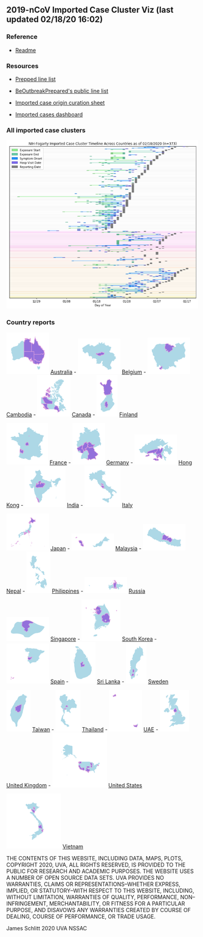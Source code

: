 ## 2019-nCoV Imported Case Cluster Viz (last updated 02/18/20 16:02)


### Reference

* [Readme](https://github.com/SchlittDataSci/SchlittDataSci.github.io/blob/master/README.md)


### Resources

* [Prepped line list](cleaned_line_list.csv)

* [BeOutbreakPrepared's public line list](https://github.com/beoutbreakprepared/nCoV2019)

* [Imported case origin curation sheet](https://docs.google.com/spreadsheets/d/1s2j-RmkO8C69HtrELpNMipkG5ftPJqCPEzGRAxIukFY/edit#gid=0)

* [Imported cases dashboard](https://datastudio.google.com/reporting/f6ad0988-f203-45f8-8d18-5d726c1d2d8b)


### All imported case clusters

![All cases](cluster_analysis/all_imported_cases_NIHFogarty.png)

### Country reports
![Australia thumbnail](thumbnails/Australia_thumbnail.png)  [Australia](country_reports/Australia_report.md)      -      ![Belgium thumbnail](thumbnails/Belgium_thumbnail.png)  [Belgium](country_reports/Belgium_report.md)      -      ![Cambodia thumbnail](thumbnails/Cambodia_thumbnail.png)  [Cambodia](country_reports/Cambodia_report.md)      -      ![Canada thumbnail](thumbnails/Canada_thumbnail.png)  [Canada](country_reports/Canada_report.md)      -      ![Finland thumbnail](thumbnails/Finland_thumbnail.png)  [Finland](country_reports/Finland_report.md)

![France thumbnail](thumbnails/France_thumbnail.png)  [France](country_reports/France_report.md)      -      ![Germany thumbnail](thumbnails/Germany_thumbnail.png)  [Germany](country_reports/Germany_report.md)      -      ![Hong Kong thumbnail](thumbnails/Hong_Kong_thumbnail.png)  [Hong Kong](country_reports/Hong_Kong_report.md)      -      ![India thumbnail](thumbnails/India_thumbnail.png)  [India](country_reports/India_report.md)      -      ![Italy thumbnail](thumbnails/Italy_thumbnail.png)  [Italy](country_reports/Italy_report.md)

![Japan thumbnail](thumbnails/Japan_thumbnail.png)  [Japan](country_reports/Japan_report.md)      -      ![Malaysia thumbnail](thumbnails/Malaysia_thumbnail.png)  [Malaysia](country_reports/Malaysia_report.md)      -      ![Nepal thumbnail](thumbnails/Nepal_thumbnail.png)  [Nepal](country_reports/Nepal_report.md)      -      ![Philippines thumbnail](thumbnails/Philippines_thumbnail.png)  [Philippines](country_reports/Philippines_report.md)      -      ![Russia thumbnail](thumbnails/Russia_thumbnail.png)  [Russia](country_reports/Russia_report.md)

![Singapore thumbnail](thumbnails/Singapore_thumbnail.png)  [Singapore](country_reports/Singapore_report.md)      -      ![South Korea thumbnail](thumbnails/South_Korea_thumbnail.png)  [South Korea](country_reports/South_Korea_report.md)      -      ![Spain thumbnail](thumbnails/Spain_thumbnail.png)  [Spain](country_reports/Spain_report.md)      -      ![Sri Lanka thumbnail](thumbnails/Sri_Lanka_thumbnail.png)  [Sri Lanka](country_reports/Sri_Lanka_report.md)      -      ![Sweden thumbnail](thumbnails/Sweden_thumbnail.png)  [Sweden](country_reports/Sweden_report.md)

![Taiwan thumbnail](thumbnails/Taiwan_thumbnail.png)  [Taiwan](country_reports/Taiwan_report.md)      -      ![Thailand thumbnail](thumbnails/Thailand_thumbnail.png)  [Thailand](country_reports/Thailand_report.md)      -      ![UAE thumbnail](thumbnails/UAE_thumbnail.png)  [UAE](country_reports/UAE_report.md)      -      ![United Kingdom thumbnail](thumbnails/United_Kingdom_thumbnail.png)  [United Kingdom](country_reports/United_Kingdom_report.md)      -      ![United States thumbnail](thumbnails/United_States_thumbnail.png)  [United States](country_reports/United_States_report.md)

![Vietnam thumbnail](thumbnails/Vietnam_thumbnail.png)  [Vietnam](country_reports/Vietnam_report.md)






THE CONTENTS OF THIS WEBSITE, INCLUDING DATA, MAPS, PLOTS, COPYRIGHT 2020, UVA, ALL RIGHTS RESERVED, IS PROVIDED TO THE PUBLIC FOR RESEARCH AND ACADEMIC PURPOSES. THE WEBSITE USES A NUMBER OF OPEN SOURCE DATA SETS. UVA PROVIDES NO WARRANTIES, CLAIMS OR REPRESENTATIONS–WHETHER EXPRESS, IMPLIED, OR STATUTORY–WITH RESPECT TO THIS WEBSITE, INCLUDING, WITHOUT LIMITATION, WARRANTIES OF QUALITY, PERFORMANCE, NON–INFRINGEMENT, MERCHANTABILITY, OR FITNESS FOR A PARTICULAR PURPOSE, AND DISAVOWS ANY WARRANTIES CREATED BY COURSE OF DEALING, COURSE OF PERFORMANCE, OR TRADE USAGE.




James Schlitt 2020 UVA NSSAC